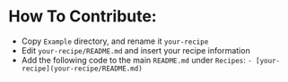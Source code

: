 # How To Contribute:
- Copy `Example` directory, and rename it `your-recipe`
- Edit `your-recipe/README.md` and insert your recipe information
- Add the following code to the main `README.md` under `Recipes`: `- [your-recipe](your-recipe/README.md)`